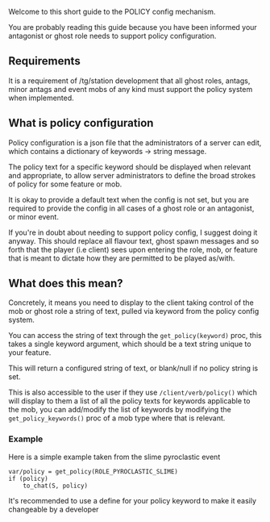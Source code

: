 Welcome to this short guide to the POLICY config mechanism.

You are probably reading this guide because you have been informed your antagonist or ghost role needs to support policy configuration.

## Requirements

It is a requirement of /tg/station development that all ghost roles, antags, minor antags and event mobs of any kind must support the policy system when implemented.

## What is policy configuration

Policy configuration is a json file that the administrators of a server can edit, which contains a dictionary of keywords -> string message.

The policy text for a specific keyword should be displayed when relevant and appropriate, to allow server administrators to define the broad strokes of policy for some feature or mob.

It is okay to provide a default text when the config is not set, but you are required to provide the config in all cases of a ghost role or an antagonist, or minor event.

If you're in doubt about needing to support policy config, I suggest doing it anyway. This should replace all flavour text, ghost spawn messages and so forth that the player (i.e client) sees upon entering the role, mob, or feature that is meant to dictate how they are permitted to be played as/with.

## What does this mean?

Concretely, it means you need to display to the client taking control of the mob or ghost role a string of text, pulled via keyword from the policy config system.

You can access the string of text through the `get_policy(keyword)` proc, this takes a single keyword argument, which should be a text string unique to your feature.

This will return a configured string of text, or blank/null if no policy string is set.

This is also accessible to the user if they use `/client/verb/policy()` which will display to them a list of all the policy texts for keywords applicable to the mob, you can add/modify the list of keywords by modifying the `get_policy_keywords()` proc of a mob type where that is relevant.

### Example

Here is a simple example taken from the slime pyroclastic event

```
var/policy = get_policy(ROLE_PYROCLASTIC_SLIME)
if (policy)
	to_chat(S, policy)
```

It's recommended to use a define for your policy keyword to make it easily changeable by a developer
